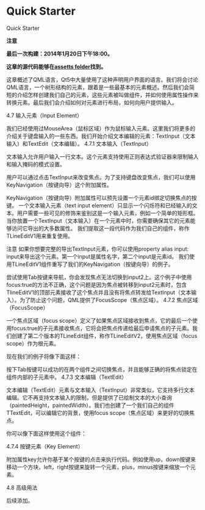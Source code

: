 # Quick Starter
Quick Starter

**注意**

**最后一次构建：2014年1月20日下午18:00。**

**这章的源代码能够在[assetts folder](http://qmlbook.org/assets)找到。**

这章概述了QML语言，Qt5中大量使用了这种声明用户界面的语言。我们将会讨论QML语言，一个树形结构的元素，跟着是一些最基本的元素概述。然后我们会简短的介绍怎样创建我们自己的元素，这些元素被叫做组件，并如何使用属性操作来转换元素。最后我们会介绍如何对元素进行布局，如何向用户提供输入。

4.7 输入元素（Input Element）

我们已经使用过MouseArea（鼠标区域）作为鼠标输入元素。这里我们将更多的介绍关于键盘输入的一些东西。我们开始介绍文本编辑的元素：TextInput（文本输入）和TextEdit（文本编辑）。
4.7.1 文本输入（TextInput）

文本输入允许用户输入一行文本。这个元素支持使用正则表达式验证器来限制输入和输入掩码的模式设置。


用户可以通过点击TextInput来改变焦点。为了支持键盘改变焦点，我们可以使用KeyNavigation（按键向导）这个附加属性。

KeyNavigation（按键向导）附加属性可以预先设置一个元素id绑定切换焦点的按键。
一个文本输入元素（text input element）只显示一个闪烁符和已经输入的文本。用户需要一些可见的修饰来鉴别这是一个输入元素，例如一个简单的矩形框。当你放置一个TextInput（文本输入）在一个元素中时，你需要确保其它的元素能够访问它导出的大多数属性。
我们提取这一段代码作为我们自己的组件，称作TLineEditV1用来重复使用。

注意
如果你想要完整的导出TextInput元素，你可以使用property alias input: input来导出这个元素。第一个input是属性名字，第二个input是元素id。
我们使用TLineEditV1组件重写了我们的KeyNavigation（按键向导）的例子。


尝试使用Tab按键来导航，你会发现焦点无法切换到input2上。这个例子中使用focus:true的方法不正确，这个问题是因为焦点被转移到input2元素时，包含TlineEditV1的顶部元素接收了这个焦点并且没有将焦点转发给TextInput（文本输入）。为了防止这个问题，QML提供了FocusScope（焦点区域）。
4.7.2 焦点区域（FocusScope）

一个焦点区域（focus scope）定义了如果焦点区域接收到焦点，它的最后一个使用focus:true的子元素接收焦点，它将会把焦点传递给最后申请焦点的子元素。我们创建了第二个版本的TLineEdit组件，称作TLineEditV2，使用焦点区域（focus scope）作为根元素。

现在我们的例子将像下面这样：

按下Tab按键可以成功的在两个组件之间切换焦点，并且能够正确的将焦点锁定在组件内部的子元素中。
4.7.3 文本编辑（TextEdit）

文本编辑（TextEdit）元素与文本输入（TextInput）非常类似，它支持多行文本编辑。它不再支持文本输入的限制，但是提供了已绘制文本的大小查询（paintedHeight，paintedWidth）。我们也创建了一个我们自己的组件TTextEdit，可以编辑它的背景，使用focus scope（焦点区域）来更好的切换焦点。

你可以像下面这样使用这个组件：


4.7.4 按键元素（Key Element）

附加属性key允许你基于某个按键的点击来执行代码。例如使用up，down按键来移动一个方块，left，right按键来旋转一个元素，plus，minus按键来缩放一个元素。


4.8 高级用法

后续添加。
